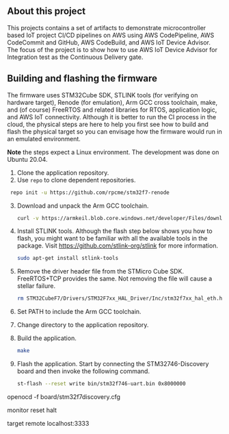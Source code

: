 ## About this project

This projects contains a set of artifacts to demonstrate
microcontroller based IoT project CI/CD pipelines on AWS using AWS
CodePipeline, AWS CodeCommit and GitHub, AWS CodeBuild, and AWS IoT
Device Advisor. The focus of the project is to show how to use AWS IoT
Device Advisor for Integration test as the Continuous Delivery gate.

## Building and flashing the firmware

The firmware uses STM32Cube SDK, STLINK tools (for verifying on
hardware target), Renode (for emulation), Arm GCC cross toolchain,
make, and (of course) FreeRTOS and related libraries for RTOS,
application logic, and AWS IoT connectivity.  Although it is better to
run the CI process in the cloud, the physical steps are here to help
you first see how to build and flash the physical target so you can
envisage how the firmware would run in an emulated environment.

**Note** the steps expect a Linux environment. The development was
done on Ubuntu 20.04.

1. Clone the application repository.
2. Use `repo` to clone dependent repositories.

  ```bash
   repo init -u https://github.com/rpcme/stm32f7-renode
   ```
3. Download and unpack the Arm GCC toolchain.

   ```bash
   curl -v https://armkeil.blob.core.windows.net/developer/Files/downloads/gnu-rm/10.3-2021.10/gcc-arm-none-eabi-10.3-2021.10-x86_64-linux.tar.bz2 | tar xjf -
   ```

4. Install STLINK tools. Although the flash step below shows you how
   to flash, you might want to be familiar with all the available
   tools in the package.  Visit https://github.com/stlink-org/stlink
   for more information.
   
   ```bash
   sudo apt-get install stlink-tools
   ```
4. Remove the driver header file from the STMicro Cube
   SDK. FreeRTOS+TCP provides the same. Not removing the file will
   cause a stellar failure.
   
   ```bash
   rm STM32CubeF7/Drivers/STM32F7xx_HAL_Driver/Inc/stm32f7xx_hal_eth.h
   ```
4. Set PATH to include the Arm GCC toolchain.
5. Change directory to the application repository.
6. Build the application.

   ```bash
   make
   ```
7. Flash the application. Start by connecting the STM32746-Discovery
   board and then invoke the following command.
   
   ```bash
   st-flash --reset write bin/stm32f746-uart.bin 0x8000000
   ```
   


openocd -f board/stm32f7discovery.cfg

monitor reset halt

target remote localhost:3333

